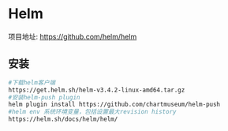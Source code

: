 # Helm

项目地址: https://github.com/helm/helm

## 安装

```bash
#下载helm客户端
https://get.helm.sh/helm-v3.4.2-linux-amd64.tar.gz
#安装helm-push plugin
helm plugin install https://github.com/chartmuseum/helm-push
#helm env 系统环境变量，包括设置最大revision history
https://helm.sh/docs/helm/helm/
```

